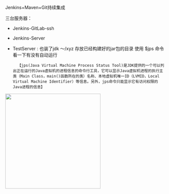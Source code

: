 Jenkins+Maven+Git持续集成

三台服务器：
- Jenkins-GitLab-ssh
- Jenkins-Server
- TestServer : 也装了jdk
    ～/xyz    存放已经构建好的jar包的目录
        使用 $jps 命令 看一下有没有自动运行
        
        【jps(Java Virtual Machine Process Status Tool)是JDK提供的一个可以列出正在运行的Java虚拟机的进程信息的命令行工具，它可以显示Java虚拟机进程的执行主类（Main Class，main()函数所在的类）名称、本地虚拟机唯一ID（LVMID，Local Virtual Machine Identifier）等信息。另外，jps命令只能显示它有访问权限的Java进程的信息】

<img src="​https://github.com/bsun33/note/blob/main/images/jenkins_1.png​" width="300px">





